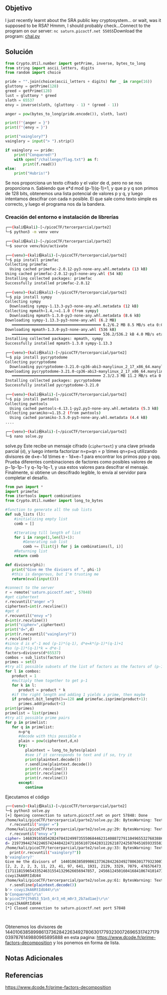 ## Objetivo
I just recently learnt about the SRA public key cryptosystem... or wait, was it supposed to be RSA? Hmmm, I should probably check...Connect to the program on our server: `nc saturn.picoctf.net 55055`Download the program: [chal.py](https://artifacts.picoctf.net/c/295/chal.py)
## Solución
```python
from Crypto.Util.number import getPrime, inverse, bytes_to_long
from string import ascii_letters, digits
from random import choice

pride = "".join(choice(ascii_letters + digits) for _ in range(16))
gluttony = getPrime(128)
greed = getPrime(128)
lust = gluttony * greed
sloth = 65537
envy = inverse(sloth, (gluttony - 1) * (greed - 1))

anger = pow(bytes_to_long(pride.encode()), sloth, lust)

print(f"{anger = }")
print(f"{envy = }")

print("vainglory?")
vainglory = input("> ").strip()

if vainglory == pride:
    print("Conquered!")
    with open("/challenge/flag.txt") as f:
        print(f.read())
else:
    print("Hubris!")

```
Se nos proporciona un texto cifrado y el valor de d, pero no se nos proporciona n. Sabiendo que e\*d mod (p-1)(q-1)=1, y que p y q son primos de 128 bits, obtenemos una lista potencial de valores p y q, y luego intentamos descifrar con cada n posible. El que sale como texto simple es correcto, y luego el programa nos da la bandera.

### Creación del entorno e instalación de librerías
```bash
┌──(kali㉿kali)-[~/picoCTF/tercerparcial/parte2]
└─$ python3 -m venv venv
                                                                                 
┌──(kali㉿kali)-[~/picoCTF/tercerparcial/parte2]
└─$ source venv/bin/activate
                                                                                 
┌──(venv)─(kali㉿kali)-[~/picoCTF/tercerparcial/parte2]
└─$ pip install primefac
Collecting primefac
  Using cached primefac-2.0.12-py3-none-any.whl.metadata (13 kB)
Using cached primefac-2.0.12-py3-none-any.whl (54 kB)
Installing collected packages: primefac
Successfully installed primefac-2.0.12                            
                                                                                 
┌──(venv)─(kali㉿kali)-[~/picoCTF/tercerparcial/parte2]
└─$ pip install sympy    
Collecting sympy
  Downloading sympy-1.13.3-py3-none-any.whl.metadata (12 kB)
Collecting mpmath<1.4,>=1.1.0 (from sympy)
  Downloading mpmath-1.3.0-py3-none-any.whl.metadata (8.6 kB)
Downloading sympy-1.13.3-py3-none-any.whl (6.2 MB)
   ━━━━━━━━━━━━━━━━━━━━━━━━━━━━━━━━━━━━━━━━ 6.2/6.2 MB 8.5 MB/s eta 0:00:00
Downloading mpmath-1.3.0-py3-none-any.whl (536 kB)
   ━━━━━━━━━━━━━━━━━━━━━━━━━━━━━━━━━━━━━━━━ 536.2/536.2 kB 4.0 MB/s eta 0:00:00
Installing collected packages: mpmath, sympy
Successfully installed mpmath-1.3.0 sympy-1.13.3
                                                                                 
┌──(venv)─(kali㉿kali)-[~/picoCTF/tercerparcial/parte2]
└─$ pip install pycryptodome
Collecting pycryptodome
  Downloading pycryptodome-3.21.0-cp36-abi3-manylinux_2_17_x86_64.manylinux2014_x86_64.whl.metadata (3.4 kB)
Downloading pycryptodome-3.21.0-cp36-abi3-manylinux_2_17_x86_64.manylinux2014_x86_64.whl (2.3 MB)
   ━━━━━━━━━━━━━━━━━━━━━━━━━━━━━━━━━━━━━━━━ 2.3/2.3 MB 11.2 MB/s eta 0:00:00
Installing collected packages: pycryptodome
Successfully installed pycryptodome-3.21.0
                                                                         
┌──(venv)─(kali㉿kali)-[~/picoCTF/tercerparcial/parte2]
└─$ pip install pwntools
Collecting pwntools
  Using cached pwntools-4.13.1-py2.py3-none-any.whl.metadata (5.3 kB)
Collecting paramiko>=1.15.2 (from pwntools)
  Using cached paramiko-3.5.0-py3-none-any.whl.metadata (4.4 kB)
....
                                                                                                                                                          
┌──(venv)─(kali㉿kali)-[~/picoCTF/tercerparcial/parte2]
└─$ nano solve.py    

```

solve.py
Este recibe un mensaje cifrado (`ciphertext`) y una clave privada parcial (`d`), y luego intenta factorizar n=p×qn = p \times qn=p×q utilizando divisores de d×e−1d \times e - 1d×e−1 para encontrar los primos ppp y qqq. Prueba diferentes combinaciones de factores como posibles valores de p−1p-1p−1 y q−1q-1q−1, y usa estos valores para descifrar el mensaje. Finalmente, si obtiene un descifrado legible, lo envía al servidor para completar el desafío.
```python
from pwn import *
import primefac
from itertools import combinations
from Crypto.Util.number import long_to_bytes

#function to generate all the sub lists
def sub_lists (l):
    #initializing empty list
    comb = []

    #Iterating till length of list
    for i in range(1,len(l)+1):
        #Generating sub list
        comb += [list(j) for j in combinations(l, i)]
    #Returning list
    return comb

def divisors(phi):
   print("Give me the divisors of ", phi-1)
   #this is dangerous, but I'm trusting me
   return(eval(input()))

#connect to the server
r = remote('saturn.picoctf.net', 57848)
#get ciphertext
r.recvuntil("anger =")
ciphertext=int(r.recvline())
#get d
r.recvuntil("envy =")
d=int(r.recvline())
print("cipher=",ciphertext)
print("d=",d)
print(r.recvuntil("vainglory?"))
r.recvline()
#since d is e^-1 mod (p-1)*(q-1), d*e=k*(p-1)*(q-1)+1
#so (p-1)*(q-1)*k = d*e-1
factors=divisors(d*65537)
combos = sub_lists(factors)
primes = set()
#try all possible subsets of the list of factors as the factors of (p-1)
for l in combos:
   product = 1
   #multiply them together to get p-1
   for k in l:
      product = product * k
   #if the right length and adding 1 yields a prime, then maybe
   if product.bit_length()==128 and primefac.isprime(product+1):
      primes.add(product+1)
print(primes)
primelist = list(primes)
#try all possible prime pairs
for p in primelist:
   for q in primelist:
      n=p*q
      #decode with this possible n
      plain = pow(ciphertext,d,n)
      try:
         plaintext = long_to_bytes(plain)
         #see if it corresponds to text and if so, try it
         print(plaintext.decode())
         r.sendline(plaintext.decode())
         print(r.recvline())
         print(r.recvline())
         print(r.recvline())
      except:
         continue


```

Ejecutamos el código
```bash                                                                        
┌──(venv)─(kali㉿kali)-[~/picoCTF/tercerparcial/parte2]
└─$ python3 solve.py
[+] Opening connection to saturn.picoctf.net on port 57848: Done
/home/kali/picoCTF/tercerparcial/parte2/solve.py:26: BytesWarning: Text is not bytes; assuming ASCII, no guarantees. See https://docs.pwntools.com/#bytes
  r.recvuntil("anger =")
/home/kali/picoCTF/tercerparcial/parte2/solve.py:29: BytesWarning: Text is not bytes; assuming ASCII, no guarantees. See https://docs.pwntools.com/#bytes
  r.recvuntil("envy =")
cipher= 14683916585420247843249973555068446231408872791104965532768388603829087832038
d= 21973944274224657424484224711656107264283122621872425870451659335583714252497
/home/kali/picoCTF/tercerparcial/parte2/solve.py:33: BytesWarning: Text is not bytes; assuming ASCII, no guarantees. See https://docs.pwntools.com/#bytes
  print(r.recvuntil("vainglory?"))
b'vainglory?'
Give me the divisors of  1440106385899861373628422634927806301779323007269653174271790397876149880965895888
[2, 2, 2, 2, 3, 11, 23, 41, 97, 641, 1931, 2129, 3329, 7079, 476576473, 2628753711071, 61148842792697683, 6267651120379661011]
{171118159654335246315541329626656947857, 245661245016041684106741014716615259129, 245855057927450196269546210541837524389, 257332641645462512829894266698975976177, 201315477435858142552753131705317335453, 223057094789030550232761184183670032567, 189840191047139759918596466959770093589, 215359640563488035771820319270419552529, 227963249621013305635654887049834010587, 186840682966462025219523088924493731733, 251275396728640222800538648845190139597, 217264451780771157395582029332720580817}
ccwyi3kA6RtIdU44
/home/kali/picoCTF/tercerparcial/parte2/solve.py:61: BytesWarning: Text is not bytes; assuming ASCII, no guarantees. See https://docs.pwntools.com/#bytes
  r.sendline(plaintext.decode())
b'> ccwyi3kA6RtIdU44\r\n'
b'Conquered!\r\n'
b'picoCTF{7h053_51n5_4r3_n0_m0r3_2b7ad1ae}\r\n'
ccwyi3kA6RtIdU44
[*] Closed connection to saturn.picoctf.net port 57848

                                                          
```
Obtenemos los divisores de 1440106385899861373628422634927806301779323007269653174271790397876149880965895888 en esta pagina: https://www.dcode.fr/prime-factors-decomposition y los ponemos en forma de lista.
## Notas Adicionales

## Referencias
https://www.dcode.fr/prime-factors-decomposition
